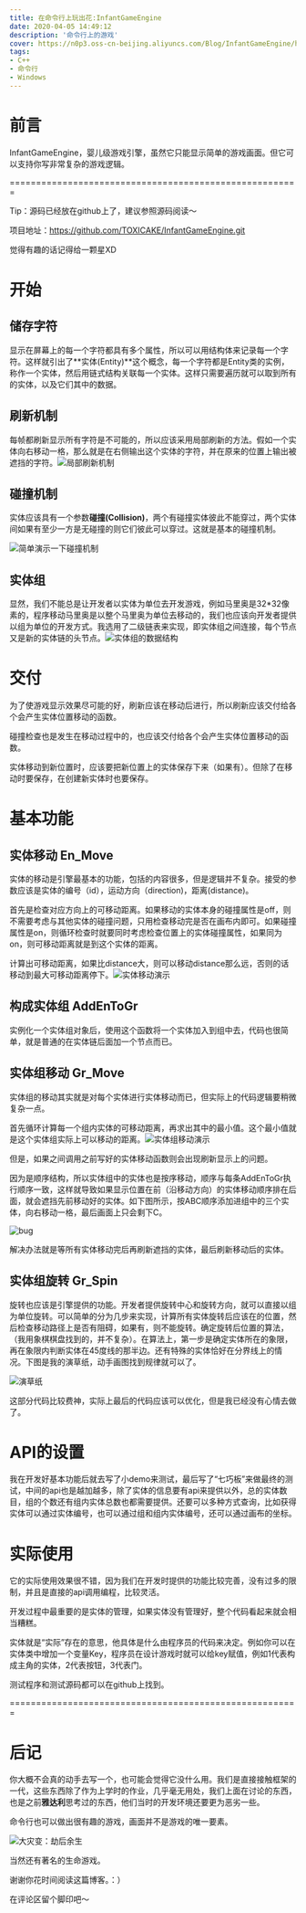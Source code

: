 ```yaml
---
title: 在命令行上玩出花:InfantGameEngine
date: 2020-04-05 14:49:12
description: '命令行上的游戏'
cover: https://n0p3.oss-cn-beijing.aliyuncs.com/Blog/InfantGameEngine/hello-i-m-nik-qXakibuQiPU-unsplash.png
tags: 
- C++ 
- 命令行
- Windows
---
```


# 前言

InfantGameEngine，婴儿级游戏引擎，虽然它只能显示简单的游戏画面。但它可以支持你写非常复杂的游戏逻辑。

=======================================================

Tip：源码已经放在github上了，建议参照源码阅读～

项目地址：https://github.com/TOXICAKE/InfantGameEngine.git

觉得有趣的话记得给一颗星XD

# 开始

## 储存字符

显示在屏幕上的每一个字符都具有多个属性，所以可以用结构体来记录每一个字符。这样就引出了**实体(Entity)**这个概念，每一个字符都是Entity类的实例，称作一个实体，然后用链式结构关联每一个实体。这样只需要遍历就可以取到所有的实体，以及它们其中的数据。

## 刷新机制

每帧都刷新显示所有字符是不可能的，所以应该采用局部刷新的方法。假如一个实体向右移动一格，那么就是在右侧输出这个实体的字符，并在原来的位置上输出被遮挡的字符。![局部刷新机制](https://n0p3.oss-cn-beijing.aliyuncs.com/Blog/InfantGameEngine/%E6%9C%AA%E5%91%BD%E5%90%8D%E4%BD%9C%E5%93%81.png)

## 碰撞机制

实体应该具有一个参数**碰撞(Collision)**，两个有碰撞实体彼此不能穿过，两个实体间如果有至少一方是无碰撞的则它们彼此可以穿过。这就是基本的碰撞机制。

![简单演示一下碰撞机制](https://n0p3.oss-cn-beijing.aliyuncs.com/Blog/InfantGameEngine/%E6%9C%AA%E5%91%BD%E5%90%8D%E4%BD%9C%E5%93%81%202.png)

## 实体组

显然，我们不能总是让开发者以实体为单位去开发游戏，例如马里奥是32*32像素的，程序移动马里奥是以整个马里奥为单位去移动的，我们也应该向开发者提供以组为单位的开发方式。我选用了二级链表来实现，即实体组之间连接，每个节点又是新的实体链的头节点。![实体组的数据结构](https://n0p3.oss-cn-beijing.aliyuncs.com/Blog/InfantGameEngine/%E6%9C%AA%E5%91%BD%E5%90%8D%E4%BD%9C%E5%93%81%203.png)

# 交付

为了使游戏显示效果尽可能的好，刷新应该在移动后进行，所以刷新应该交付给各个会产生实体位置移动的函数。

碰撞检查也是发生在移动过程中的，也应该交付给各个会产生实体位置移动的函数。

实体移动到新位置时，应该要把新位置上的实体保存下来（如果有）。但除了在移动时要保存，在创建新实体时也要保存。

# 基本功能

## 实体移动 En_Move

实体的移动是引擎最基本的功能，包括的内容很多，但是逻辑并不复杂。接受的参数应该是实体的编号（id），运动方向（direction)，距离(distance)。

首先是检查对应方向上的可移动距离。如果移动的实体本身的碰撞属性是off，则不需要考虑与其他实体的碰撞问题，只用检查移动完是否在画布内即可。如果碰撞属性是on，则循环检查时就要同时考虑检查位置上的实体碰撞属性，如果同为on，则可移动距离就是到这个实体的距离。

计算出可移动距离，如果比distance大，则可以移动distance那么远，否则的话移动到最大可移动距离停下。![实体移动演示](https://n0p3.oss-cn-beijing.aliyuncs.com/Blog/InfantGameEngine/%E6%9C%AA%E5%91%BD%E5%90%8D%E4%BD%9C%E5%93%81%204.png)

## 构成实体组 AddEnToGr

实例化一个实体组对象后，使用这个函数将一个实体加入到组中去，代码也很简单，就是普通的在实体链后面加一个节点而已。

## 实体组移动 Gr_Move

实体组的移动其实就是对每个实体进行实体移动而已，但实际上的代码逻辑要稍微复杂一点。

首先循环计算每一个组内实体的可移动距离，再求出其中的最小值。这个最小值就是这个实体组实际上可以移动的距离。![实体组移动演示](https://n0p3.oss-cn-beijing.aliyuncs.com/Blog/InfantGameEngine/%E6%9C%AA%E5%91%BD%E5%90%8D%E4%BD%9C%E5%93%81%205.png)

但是，如果之间调用之前写好的实体移动函数则会出现刷新显示上的问题。

因为是顺序结构，所以实体组中的实体也是按序移动，顺序与每条AddEnToGr执行顺序一致，这样就导致如果显示位置在前（沿移动方向）的实体移动顺序排在后面，就会遮挡先前移动好的实体。如下图所示，按ABC顺序添加进组中的三个实体，向右移动一格，最后画面上只会剩下C。

![bug](https://n0p3.oss-cn-beijing.aliyuncs.com/Blog/InfantGameEngine/%E6%9C%AA%E5%91%BD%E5%90%8D%E4%BD%9C%E5%93%81%206.png)

解决办法就是等所有实体移动完后再刷新遮挡的实体，最后刷新移动后的实体。

## 实体组旋转 Gr_Spin

旋转也应该是引擎提供的功能。开发者提供旋转中心和旋转方向，就可以直接以组为单位旋转。可以简单的分为几步来实现，计算所有实体旋转后应该在的位置，然后检查移动路径上是否有阻碍，如果有，则不能旋转。确定旋转后位置的算法，（我用象棋棋盘找到的，并不复杂）。在算法上，第一步是确定实体所在的象限，再在象限内判断实体在45度线的那半边。还有特殊的实体恰好在分界线上的情况。下图是我的演草纸，动手画图找到规律就可以了。

![演草纸](https://n0p3.oss-cn-beijing.aliyuncs.com/Blog/InfantGameEngine/%E6%BC%94%E8%8D%89%E7%BA%B8.png)

这部分代码比较费神，实际上最后的代码应该可以优化，但是我已经没有心情去做了。

# API的设置

我在开发好基本功能后就去写了小demo来测试，最后写了“七巧板”来做最终的测试，中间的api也是越加越多，除了实体的信息要有api来提供以外，总的实体数目，组的个数还有组内实体总数也都需要提供。还要可以多种方式查询，比如获得实体可以通过实体编号，也可以通过组和组内实体编号，还可以通过画布的坐标。



# 实际使用

它的实际使用效果很不错，因为我们在开发时提供的功能比较完善，没有过多的限制，并且是直接的api调用编程，比较灵活。

开发过程中最重要的是实体的管理，如果实体没有管理好，整个代码看起来就会相当糟糕。

实体就是“实际”存在的意思，他具体是什么由程序员的代码来决定。例如你可以在实体类中增加一个变量Key，程序员在设计游戏时就可以给key赋值，例如1代表构成主角的实体，2代表按钮，3代表门。

测试程序和测试源码都可以在github上找到。

=======================================================

# 后记

你大概不会真的动手去写一个，也可能会觉得它没什么用。我们是直接接触框架的一代，这些东西除了作为上学时的作业，几乎毫无用处，我们上面在讨论的东西，也是之前**雅达利**思考过的东西，他们当时的开发环境还要更为恶劣一些。

命令行也可以做出很有趣的游戏，画面并不是游戏的唯一要素。

![大灾变：劫后余生](https://n0p3.oss-cn-beijing.aliyuncs.com/Blog/InfantGameEngine/%E6%88%AA%E5%B1%8F2020-04-07%20%E4%B8%8A%E5%8D%8811.10.55.png)

当然还有著名的生命游戏。

谢谢你花时间阅读这篇博客。：）

在评论区留个脚印吧～